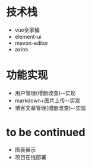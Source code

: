 # 技术栈
+ vue全家桶 
+ element-ui 
+ mavon-editor
+ axios

# 功能实现
+ 用户管理(增删改查)--实现
+ markdown+图片上传--实现
+ 博客文章管理(增删改查)--实现

# to be continued
+ 图表展示
+ 项目在线部署